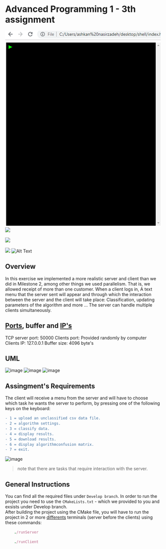# Advanced Programming 1 - 3th assignment
![Alt Text](https://github.com/ashkan-nasirzadeh/simpleShell/blob/master/README%20assets/shell-gif.gif)
![](http://i.imgur.com/OUkLi.gif)

![](http://i.imgur.com/Ssfp7.gif)

![](http://i.imgur.com/60bts.gif)
![Alt Text](https://media.giphy.com/media/vFKqnCdLPNOKc/giphy.gif)
## Overview
In this exercise we implemented a more realistic server and client than we did in Milestone 2, among other things we used parallelism. That is, we allowed receipt of more than one customer.
When a client logs in,
A text menu that the server sent will appear and through which the interaction between the server and the client will take place:
Classification, updating parameters of the algorithm and more ...
The server can handle multiple clients simultaneously.
## <a href="https://he.wikipedia.org/wiki/%D7%A4%D7%95%D7%A8%D7%98_(%D7%AA%D7%A7%D7%A9%D7%95%D7%A8%D7%AA)">Ports</a>, buffer and <a href="https://he.wikipedia.org/wiki/Internet_Protocol">IP's</a>
TCP server port: 50000
Clients port: Provided randomly by computer
Clients IP: 127.0.0.1
Buffer size: 4096 byte's 
## UML
![image](https://user-images.githubusercontent.com/88191199/134019688-994adeb0-a895-41ab-8221-8f1340802a4f.png)
![image](https://user-images.githubusercontent.com/88191199/134021475-f7fb878d-cea7-4709-b943-a2a361f0c53c.png)
![image](https://user-images.githubusercontent.com/88191199/134023445-0b1d636f-7944-4bc6-997e-3a1fd68d000d.png)
## Assingment's Requirements
The client will receive a menu from the server and will have to choose which task he wants the server to perform,
by pressing one of the following keys on the keyboard:
```diff
- 1 = upload an unclassified csv data file.
- 2 = algorithm settings.
- 3 = classify data.
- 4 = display results.
- 5 = download results.
- 6 = display algorithmconfusion matrix.
- 7 = exit.
```
![image](https://user-images.githubusercontent.com/88191199/134007506-0300f4c0-9685-4da1-b439-97c863107bd4.png)
> note that there are tasks that require interaction with the server.
 

## General Instructions
You can find all the required files under `Develop branch`.
In order to run the project you need to use the `CMakeLists.txt` - which we provided to you and exsists under Develop branch. <br/>
After building the project using the CMake file, you will have to run the project in 2 or more <ins>differents</ins> terminals (server before the clients) using these commands:
```ruby
    ./runServer
```
```ruby
    ./runClient
```
